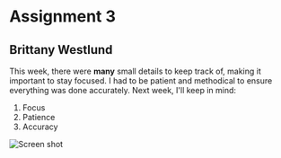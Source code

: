 # Assignment 3

## Brittany Westlund

This week, there were **many** small details to keep track of, making it important to stay focused. I had to be patient and methodical to ensure everything was done accurately. Next week, I'll keep in mind:

1. Focus
2. Patience
3. Accuracy

<!-- screenshot image -->
![Screen shot](/images/screenshot-vscode.png)
